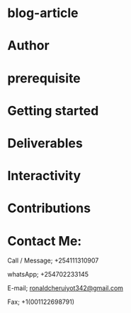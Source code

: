 # blog-article

# Author

# prerequisite

# Getting started

# Deliverables

# Interactivity

# Contributions

# Contact Me:
Call / Message; +254111310907

whatsApp; +254702233145

E-mail; ronaldcheruiyot342@gmail.com

Fax; +1(001122698791)
